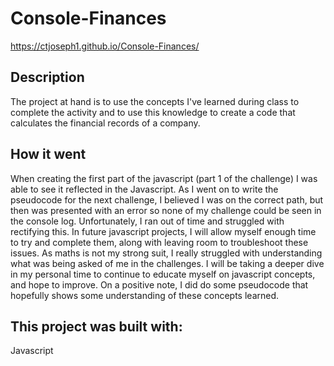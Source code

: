 # Console-Finances
https://ctjoseph1.github.io/Console-Finances/

## Description
The project at hand is to use the concepts I've learned during class to complete the activity and to use this knowledge to create a code that calculates the financial records of a company. 


## How it went
When creating the first part of the javascript (part 1 of the challenge) I was able to see it reflected in the Javascript. As I went on to write the pseudocode for the next challenge, I believed I was on the correct path, but then was presented with an error so none of my challenge could be seen in the console log.
Unfortunately, I ran out of time and struggled with rectifying this. In future javascript projects, I will allow myself enough time to try and complete them, along with leaving room to troubleshoot these issues. As maths is not my strong suit, I really struggled with understanding what was being asked of me in the challenges. I will be taking a deeper dive in my personal time to continue to educate myself on javascript concepts, and hope to improve. On a positive note, I did do some pseudocode that hopefully shows some understanding of these concepts learned. 
       

 ## This project was built with:
 Javascript


